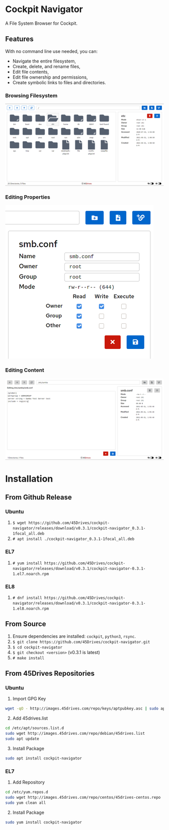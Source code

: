 # Cockpit Navigator
A File System Browser for Cockpit.  

## Features
With no command line use needed, you can:
* Navigate the entire filesystem,
* Create, delete, and rename files,
* Edit file contents,
* Edit file ownership and permissions,
* Create symbolic links to files and directories.

### Browsing Filesystem
![User Interface](doc/ui_root.png)
### Editing Properties
![Edit Preferences](doc/ui_prefs.png)
### Editing Content
![Edit Contents](doc/ui_editor.png)

# Installation
## From Github Release
### Ubuntu
1. `$ wget https://github.com/45Drives/cockpit-navigator/releases/download/v0.3.1/cockpit-navigator_0.3.1-1focal_all.deb`
1. `# apt install ./cockpit-navigator_0.3.1-1focal_all.deb`
### EL7
1. `# yum install https://github.com/45Drives/cockpit-navigator/releases/download/v0.3.1/cockpit-navigator-0.3.1-1.el7.noarch.rpm`
### EL8
1. `# dnf install https://github.com/45Drives/cockpit-navigator/releases/download/v0.3.1/cockpit-navigator-0.3.1-1.el8.noarch.rpm`
## From Source
1. Ensure dependencies are installed: `cockpit`, `python3`, `rsync`.
1. `$ git clone https://github.com/45Drives/cockpit-navigator.git`
1. `$ cd cockpit-navigator`
1. `$ git checkout <version>` (v0.3.1 is latest)
1. `# make install`
## From 45Drives Repositories
### Ubuntu
1. Import GPG Key
```sh
wget -qO - http://images.45drives.com/repo/keys/aptpubkey.asc | sudo apt-key add -
```
2. Add 45drives.list
```sh
cd /etc/apt/sources.list.d
sudo wget http://images.45drives.com/repo/debian/45drives.list
sudo apt update
```
3. Install Package
```sh
sudo apt install cockpit-navigator
```
### EL7
1. Add Repository
```sh
cd /etc/yum.repos.d
sudo wget http://images.45drives.com/repo/centos/45drives-centos.repo
sudo yum clean all
```
2. Install Package
```sh
sudo yum install cockpit-navigator
```
